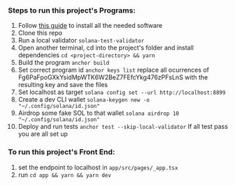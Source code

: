 ### Steps to run this project's Programs:

1. Follow [this guide](https://book.anchor-lang.com/getting_started/installation.html) to install all the needed software
2. Clone this repo
3. Run a local validator
    `solana-test-validator`
4. Open another terminal, cd into the project's folder and install dependencies
    `cd <project-directory> && yarn`
5. Build the program
    `anchor build`
6. Set correct program id
    `anchor keys list`
    replace all ocurrences of Fg6PaFpoGXkYsidMpWTK6W2BeZ7FEfcYkg476zPFsLnS with the resulting key and save the files
7. Set localhost as target
    `solana config set --url http://localhost:8899`
8. Create a dev CLI wallet
    `solana-keygen new -o "~/.config/solana/id.json"`
9. Airdrop some fake SOL to that wallet
    `solana airdrop 10 "~/.config/solana/id.json"`
10. Deploy and run tests
    `anchor test --skip-local-validator`
    If all test pass you are all set up

### To run this project's Front End:
1. set the endpoint to localhost in `app/src/pages/_app.tsx`
2. run `cd app && yarn && yarn dev`